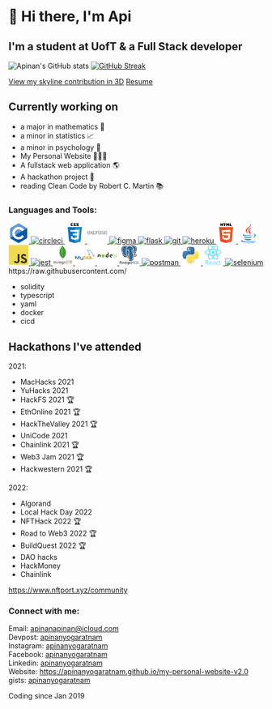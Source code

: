 # 👋 Hi there, I'm Api

## I'm a student at UofT & a Full Stack developer
![Apinan's GitHub stats](https://github-readme-stats.vercel.app/api?username=apinanyogaratnam&show_icons=true&theme=great-gatsby&border_radius=12&bg_color=135,222223,000000&hide_border=true)
[![GitHub Streak](https://github-readme-streak-stats.herokuapp.com/?user=apinanyogaratnam&hide_border=true)](https://git.io/streak-stats)

[View my skyline contribution in 3D](https://skyline.github.com/apinanyogaratnam/2021)
[Resume](https://drive.google.com/file/d/1RF8Kjd7INjPSKsvQLISNwa2SqWiJCGTQ/view)

## Currently working on
- a major in mathematics 🧮
- a minor in statistics 📈
- a minor in psychology 🧠
- My Personal Website 👨🏾‍💻
- A fullstack web application 🌎
- A hackathon project 🦠
- reading Clean Code by Robert C. Martin 📚

<h3 align="left">Languages and Tools:</h3>

<p align="left"> 
  <a href="https://www.cprogramming.com/" target="_blank"> 
    <img src="https://raw.githubusercontent.com/devicons/devicon/master/icons/c/c-original.svg" alt="c" width="40" height="40"/> 
  </a>
  <a href="https://circleci.com" target="_blank"> 
    <img src="https://www.vectorlogo.zone/logos/circleci/circleci-icon.svg" alt="circleci" width="40" height="40"/>
  </a> 
  <a href="https://www.w3schools.com/css/" target="_blank">
    <img src="https://raw.githubusercontent.com/devicons/devicon/master/icons/css3/css3-original-wordmark.svg" alt="css3" width="40" height="40"/> 
  </a> 
  <a href="https://expressjs.com" target="_blank">
    <img src="https://raw.githubusercontent.com/devicons/devicon/master/icons/express/express-original-wordmark.svg" alt="express" width="40" height="40"/> 
  </a> 
  <a href="https://www.figma.com/" target="_blank">
    <img src="https://www.vectorlogo.zone/logos/figma/figma-icon.svg" alt="figma" width="40" height="40"/>
  </a>
  <a href="https://flask.palletsprojects.com/" target="_blank"> <img src="https://www.vectorlogo.zone/logos/pocoo_flask/pocoo_flask-icon.svg" alt="flask" width="40" height="40"/>
  </a>
  <a href="https://git-scm.com/" target="_blank">
    <img src="https://www.vectorlogo.zone/logos/git-scm/git-scm-icon.svg" alt="git" width="40" height="40"/>
  </a>
  <a href="https://heroku.com" target="_blank">
    <img src="https://www.vectorlogo.zone/logos/heroku/heroku-icon.svg" alt="heroku" width="40" height="40"/>
  </a>
  <a href="https://www.w3.org/html/" target="_blank">
    <img src="https://raw.githubusercontent.com/devicons/devicon/master/icons/html5/html5-original-wordmark.svg" alt="html5" width="40" height="40"/>       </a>
  <a href="https://www.java.com" target="_blank">
    <img src="https://raw.githubusercontent.com/devicons/devicon/master/icons/java/java-original.svg" alt="java" width="40" height="40"/>
  </a>
  <a href="https://developer.mozilla.org/en-US/docs/Web/JavaScript" target="_blank">
    <img src="https://raw.githubusercontent.com/devicons/devicon/master/icons/javascript/javascript-original.svg" alt="javascript" width="40" height="40"/>
  </a>
  <a href="https://jestjs.io" target="_blank">
    <img src="https://www.vectorlogo.zone/logos/jestjsio/jestjsio-icon.svg" alt="jest" width="40" height="40"/>
  </a>
  <a href="https://www.mongodb.com/" target="_blank"> <img src="https://raw.githubusercontent.com/devicons/devicon/master/icons/mongodb/mongodb-original-wordmark.svg" alt="mongodb" width="40" height="40"/>
  </a> <a href="https://www.mysql.com/" target="_blank">
  <img src="https://raw.githubusercontent.com/devicons/devicon/master/icons/mysql/mysql-original-wordmark.svg" alt="mysql" width="40" height="40"/>
  </a>
  <a href="https://nodejs.org" target="_blank">
    <img src="https://raw.githubusercontent.com/devicons/devicon/master/icons/nodejs/nodejs-original-wordmark.svg" alt="nodejs" width="40" height="40"/>   </a>
  <a href="https://www.postgresql.org" target="_blank">
    <img src="https://raw.githubusercontent.com/devicons/devicon/master/icons/postgresql/postgresql-original-wordmark.svg" alt="postgresql" width="40" height="40"/>
  </a>
  <a href="https://postman.com" target="_blank">
    <img src="https://www.vectorlogo.zone/logos/getpostman/getpostman-icon.svg" alt="postman" width="40" height="40"/>
  </a>
  <a href="https://www.python.org" target="_blank">
    <img src="https://raw.githubusercontent.com/devicons/devicon/master/icons/python/python-original.svg" alt="python" width="40" height="40"/>
  </a>
  <a href="https://reactjs.org/" target="_blank">
    <img src="https://raw.githubusercontent.com/devicons/devicon/master/icons/react/react-original-wordmark.svg" alt="react" width="40" height="40"/>     </a>
  <a href="https://www.selenium.dev" target="_blank">
    <img src="https://raw.githubusercontent.com/detain/svg-logos/780f25886640cef088af994181646db2f6b1a3f8/svg/selenium-logo.svg" alt="selenium" width="40" height="40"/>
  </a> 
  <a>
    <img>https://raw.githubusercontent.com/</img>
  </a> 
</p>

- solidity <br />
- typescript <br />
- yaml <br />
- docker <br />
- cicd <br />

<!--  
java, javascript, python, kotlin, c, rust, html, css, sql, solidity, typescript
github actions, aws, docker, next.js, react.js, postgres, mongodb, springboot, flask, selenium, bash, makefile, cicd
express, figma, git, github, heroku, jest, jira, linux, markdown, node, redis, redux, ssh
-->
  
 ## Hackathons I've attended
 2021:
 - MacHacks 2021
 - YuHacks 2021
 - HackFS 2021 🏆
 - EthOnline 2021 🏆
 - HackTheValley 2021 🏆
 - UniCode 2021
 - Chainlink 2021 🏆
 - Web3 Jam 2021 🏆
 - Hackwestern 2021 🏆
 
 2022:
- Algorand
- Local Hack Day 2022
- NFTHack 2022 🏆
- Road to Web3 2022 🏆
- BuildQuest 2022 🏆
- DAO hacks 
- HackMoney
- Chainlink
 
https://www.nftport.xyz/community

  
### Connect with me:
Email: [apinanapinan@icloud.com](mailto:apinanapinan@icloud.com) <br />
Devpost: [apinanyogaratnam](https://devpost.com/apinanyogaratnam) <br />
Instagram: [apinanyogaratnam](https://www.instagram.com/apinanyogaratnam) <br />
Facebook: [apinanyogaratnam](https://www.facebook.com/apinanyogaratnam) <br />
Linkedin: [apinanyogaratnam](https://www.linkedin.com/in/apinanyogaratnam) <br />
Website: https://apinanyogaratnam.github.io/my-personal-website-v2.0 <br />
gists: [apinanyogaratnam](https://gist.github.com/apinanyogaratnam) <br />
<!-- fiverr: [apiyogaratnam](https://www.fiverr.com/s2/4513ceee7a) <br /> -->
<!-- Discord: stewietheangel#6223 -->

Coding since Jan 2019
